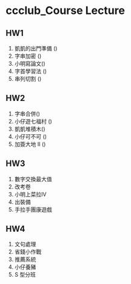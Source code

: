 # ccclub_Course Lecture 


## HW1
1. 凱凱的出門準備 ()
2. 字串加密 ()
3. 小明寫論文()
4. 字首學習法 ()
5. 串列切割 ()

## HW2
1. 字串合併()
2. 小仔遊七福村 ()
3. 凱凱堆積木()
4. 小仔可不可 ()
5. 加簽大地 II ()

## HW3
1. 數字交換最大值
2. 改考卷
3. 小明上菜拉IV
4. 出裝備
5. 手拉手團康遊戲

## HW4
1. 文句處理
2. 省錢小作戰
3. 推薦系統
4. 小仔養豬
5. S 型分班